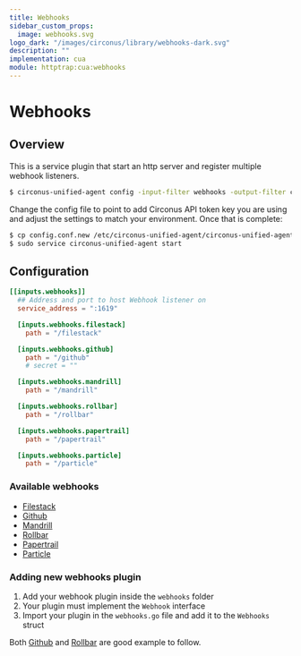 ```yaml
---
title: Webhooks
sidebar_custom_props:
  image: webhooks.svg
logo_dark: "/images/circonus/library/webhooks-dark.svg"
description: ""
implementation: cua
module: httptrap:cua:webhooks
---
```


# Webhooks

## Overview

This is a service plugin that start an http server and register multiple webhook listeners.

```sh
$ circonus-unified-agent config -input-filter webhooks -output-filter circonus > config.conf.new
```

Change the config file to point to add Circonus API token key you are using and adjust the settings to match your environment. Once that is complete:

```sh
$ cp config.conf.new /etc/circonus-unified-agent/circonus-unified-agent.conf
$ sudo service circonus-unified-agent start
```

## Configuration

```toml
[[inputs.webhooks]]
  ## Address and port to host Webhook listener on
  service_address = ":1619"

  [inputs.webhooks.filestack]
    path = "/filestack"

  [inputs.webhooks.github]
    path = "/github"
    # secret = ""

  [inputs.webhooks.mandrill]
    path = "/mandrill"

  [inputs.webhooks.rollbar]
    path = "/rollbar"

  [inputs.webhooks.papertrail]
    path = "/papertrail"

  [inputs.webhooks.particle]
    path = "/particle"
```

### Available webhooks

- [Filestack](https://github.com/circonus-labs/circonus-unified-agent/blob/master/plugins/inputs/webhooks/filestack)
- [Github](https://github.com/circonus-labs/circonus-unified-agent/blob/master/plugins/inputs/webhooks/github)
- [Mandrill](https://github.com/circonus-labs/circonus-unified-agent/blob/master/plugins/inputs/webhooks/mandrill)
- [Rollbar](https://github.com/circonus-labs/circonus-unified-agent/blob/master/plugins/inputs/webhooks/rollbar)
- [Papertrail](https://github.com/circonus-labs/circonus-unified-agent/blob/master/plugins/inputs/webhooks/papertrail)
- [Particle](https://github.com/circonus-labs/circonus-unified-agent/blob/master/plugins/inputs/webhooks/particle)

### Adding new webhooks plugin

1. Add your webhook plugin inside the `webhooks` folder
1. Your plugin must implement the `Webhook` interface
1. Import your plugin in the `webhooks.go` file and add it to the `Webhooks` struct

Both [Github](https://github.com/circonus-labs/circonus-unified-agent/blob/master/plugins/inputs/webhooks/github) and [Rollbar](https://github.com/circonus-labs/circonus-unified-agent/blob/master/plugins/inputs/webhooks/rollbar) are good example to follow.
